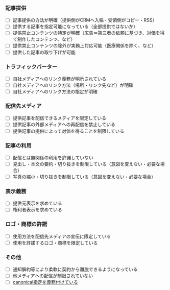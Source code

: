 ### 記事提供
- [ ] 記事提供の方法が明確（提供側がCRMへ入稿・受領側がコピー・RSS）
- [ ] 提供する記事を指定可能になっている（全部提供ではないか）
- [ ] 提供禁止コンテンツの特定が明確（広告＝第三者の依頼に基づき、対価を得て制作したコンテンツ、など）
- [ ] 提供禁止コンテンツの除外が実務上対応可能（医療関係を除く、など）
- [ ] 提供した記事の取り下げが可能

### トラフィックバーター
- [ ] 自社メディアへのリンク義務が明示されている
- [ ] 自社メディアへのリンク方法（場所・リンク先など）が明確
- [ ] 自社メディアへのリンク方法の指定が明確

### 配信先メディア
- [ ] 提供記事を配信できるメディアを限定している
- [ ] 提供記事の外部メディアへの再配信を禁止している
- [ ] 提供記事の提供によって対価を得ることを制限している  

### 記事の利用
- [ ] 配信とは無関係の利用を許諾していない
- [ ] 見出し・本文の要約・切り抜きを制限している（意図を変えない・必要な場合）
- [ ] 写真の縮小・切り抜きを制限している（意図を変えない・必要な場合）

### 表示義務
- [ ] 提供元表示を求めている
- [ ] 権利者表示を求めている

### ロゴ・商標の許諾
- [ ] 使用方法を配信先メディアの宣伝に限定している
- [ ] 使用を許諾するロゴ・商標を限定している

### その他
- [ ] 通知解約等により柔軟に契約から離脱できるようになっている
- [ ] 他メディアへの配信が制限されていない
- [ ] [canonical指定を義務付けている](https://www.seohacks.net/basic/terms/rel_canonical/)
